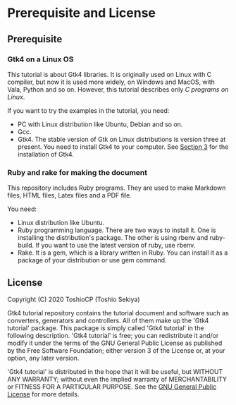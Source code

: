 # Prerequisite and License

## Prerequisite

### Gtk4 on a Linux OS

This tutorial is about Gtk4 libraries.
It is originally used on Linux with C compiler, but now it is used more widely, on Windows and MacOS, with Vala, Python and so on.
However, this tutorial describes only _C programs on Linux_.

If you want to try the examples in the tutorial, you need:

- PC with Linux distribution like Ubuntu, Debian and so on.
- Gcc.
- Gtk4.
The stable version of Gtk on Linux distributions is version three at present.
You need to install Gtk4 to your computer.
See [Section 3](sec3.src.md) for the installation of Gtk4.

### Ruby and rake for making the document

This repository includes Ruby programs.
They are used to make Markdown files, HTML files, Latex files and a PDF file.

You need:

- Linux distribution like Ubuntu.
- Ruby programming language.
There are two ways to install it.
One is installing the distribution's package.
The other is using rbenv and ruby-build.
If you want to use the latest version of ruby, use rbenv.
- Rake.
It is a gem, which is a library written in Ruby.
You can install it as a package of your distribution or use gem command.

## License

Copyright (C) 2020  ToshioCP (Toshio Sekiya)

Gtk4 tutorial repository contains the tutorial document and software such as converters, generators and controllers.
All of them make up the 'Gtk4 tutorial' package.
This package is simply called 'Gtk4 tutorial' in the following description.
'Gtk4 tutorial' is free; you can redistribute it and/or modify it under the terms of the GNU General Public License as published by the Free Software Foundation; either version 3 of the License or, at your option, any later version.

'Gtk4 tutorial' is distributed in the hope that it will be useful, but WITHOUT ANY WARRANTY; without even the implied warranty of MERCHANTABILITY or FITNESS FOR A PARTICULAR PURPOSE.
See the [GNU General Public License](https://www.gnu.org/licenses/gpl-3.0.html) for more details.

